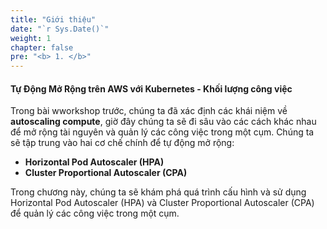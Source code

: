 ```yaml
---
title: "Giới thiệu"
date: "`r Sys.Date()`"
weight: 1
chapter: false
pre: "<b> 1. </b>"
---
```


#### Tự Động Mở Rộng trên AWS với Kubernetes - Khối lượng công việc

Trong bài wworkshop trước, chúng ta đã xác định các khái niệm về **autoscaling compute**, giờ đây chúng ta sẽ đi sâu vào các cách khác nhau để mở rộng tài nguyên và quản lý các công việc trong một cụm. Chúng ta sẽ tập trung vào hai cơ chế chính để tự động mở rộng:

- **Horizontal Pod Autoscaler (HPA)**
- **Cluster Proportional Autoscaler (CPA)**

Trong chương này, chúng ta sẽ khám phá quá trình cấu hình và sử dụng Horizontal Pod Autoscaler (HPA) và Cluster Proportional Autoscaler (CPA) để quản lý các công việc trong một cụm.

